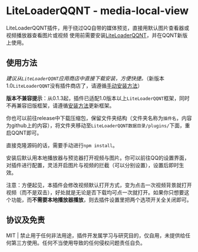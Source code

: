 # LiteLoaderQQNT - media-local-view

LiteLoaderQQNT插件，用于绕过QQ自带的媒体预览，直接用默认图片查看器或视频播放器查看图片或视频
使用前需要安装[LiteLoaderQQNT](https://github.com/mo-jinran/LiteLoaderQQNT)，并在QQNT新版上使用。

## 使用方法

*建议从`LiteLoaderQQNT`应用商店中直接下载安装，方便快捷。*（新版本1.0`LiteLoaderQQNT`没有插件商店了，请遵循[手动安装方法](https://liteloaderqqnt.github.io/guide/plugins.html)）

**版本不兼容提示**：从0.1.3起，插件已适配1.0版本以上`LiteLoaderQQNT`框架，同时不再兼容旧版框架，请遵循[安装方法](https://liteloaderqqnt.github.io/guide/install.html)更新框架。





你也可以前往release中下载压缩包，保留文件夹结构（文件夹名称为`插件名`，内容为github上的内容），将文件夹移动至`LiteLoaderQQNT数据目录/plugins/`下面，重启QQNT即可。

直接克隆源码的话，需要手动进行`npm install`。

安装后默认用本地播放器与预览器打开视频与图片。你可以前往QQ的设置界面，对插件进行配置，灵活开启图片与视频的拦截（可以分别设置），设置后即时生效。

注意：方便起见，本插件会修改视频默认打开方式，变为点击一次视频背景就打开视频（而不是双击），好处就是无论是否下载均可点一次就打开。如果你只想要这个功能，而**不需要本地播放器播放**，则去插件设置里把两个选项开关全关闭即可。



## 协议及免责

MIT | 禁止用于任何非法用途，插件开发属学习与研究目的，仅自用，未提供给任何第三方使用。任何不当使用导致的任何侵权问题责任自负。
